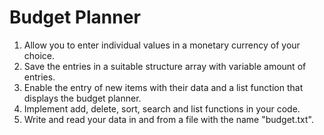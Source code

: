 # Budget Planner

1) Allow you to enter individual values in a monetary currency of your choice.
2) Save the entries in a suitable structure array with variable amount of
entries.
3) Enable the entry of new items with their data and a list function that
displays the budget planner.
4) Implement add, delete, sort, search and list functions in your code.
5) Write and read your data in and from a file with the name "budget.txt".
